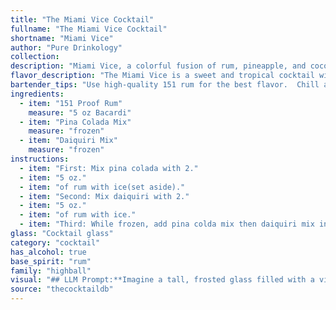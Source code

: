 ```yaml
---
title: "The Miami Vice Cocktail"
fullname: "The Miami Vice Cocktail"
shortname: "Miami Vice"
author: "Pure Drinkology"
collection:
description: "Miami Vice, a colorful fusion of rum, pineapple, and coconut, belongs to the tropical cocktail family. This iconic 1980s concoction likely originated in Miami, Florida, gaining popularity thanks to the hit TV show of the same name. "
flavor_description: "The Miami Vice is a sweet and tropical cocktail with a strong rum punch. The 151 proof rum provides a fiery, almost boozy kick, while the pina colada and daiquiri mixes contribute sweet, creamy coconut and tart pineapple flavors.  The overall taste is a fun, vibrant combination of tropical fruits and rum, best enjoyed on a hot day. "
bartender_tips: "Use high-quality 151 rum for the best flavor.  Chill all ingredients beforehand, including the glass, for a refreshing drink.  Don't overshake, as this can cause the drink to become too diluted.  For a layered effect, pour the daiquiri mix first, then carefully top with the pina colada mix.  Garnish with a cherry and pineapple wedge for a classic Miami Vice look. "
ingredients:
  - item: "151 Proof Rum"
    measure: "5 oz Bacardi"
  - item: "Pina Colada Mix"
    measure: "frozen"
  - item: "Daiquiri Mix"
    measure: "frozen"
instructions:
  - item: "First: Mix pina colada with 2."
  - item: "5 oz."
  - item: "of rum with ice(set aside)."
  - item: "Second: Mix daiquiri with 2."
  - item: "5 oz."
  - item: "of rum with ice."
  - item: "Third: While frozen, add pina colda mix then daiquiri mix in glass (Making sure they do not get mixed together)."
glass: "Cocktail glass"
category: "cocktail"
has_alcohol: true
base_spirit: "rum"
family: "highball"
visual: "## LLM Prompt:**Imagine a tall, frosted glass filled with a vibrant, layered masterpiece. The bottom half is a vibrant pink, almost shocking in its intensity, reminiscent of a tropical sunset. This layer is the **Daiquiri Mix**, a sweet and tart blend that dances on the tongue. Atop this pink base, rests a creamy white layer, the **Pina Colada Mix**, a fluffy, frothy cloud that adds a touch of sweetness and coconut to the mix. The crowning glory is a shimmering, golden brown layer of **151 Proof Rum**, its potent aroma filling the air. This rum layer is a thin, translucent ribbon that creates a mesmerizing effect, adding a hint of danger to this tropical delight.****Describe the visual appeal of this cocktail in detail, using vivid imagery and evocative language. How does the layering of the different liquids create a visually compelling effect? What colors, textures, and aromas come to mind?** "
source: "thecocktaildb"
---
```


